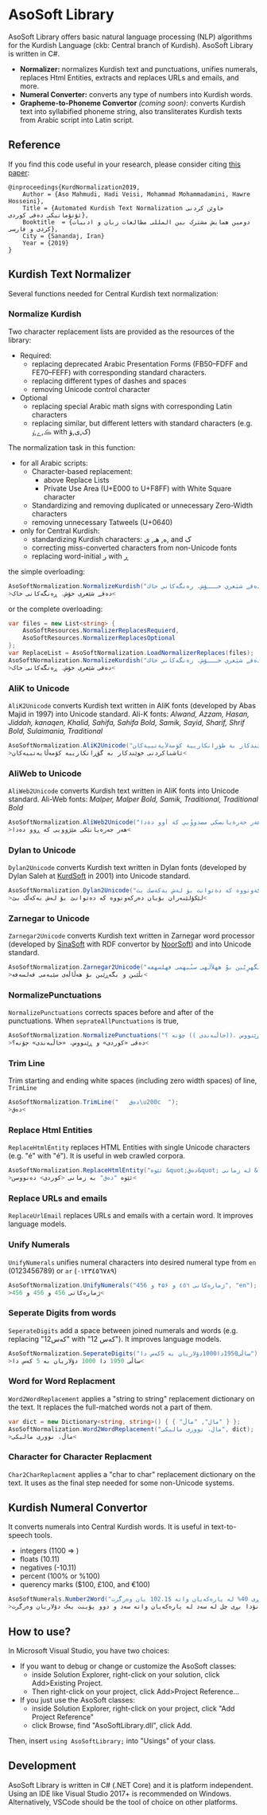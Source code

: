 ﻿# AsoSoft Library
AsoSoft Library offers basic natural language processing (NLP) algorithms for the Kurdish Language (ckb: Central branch of Kurdish).
AsoSoft Library is written in C#.
- **Normalizer:** normalizes Kurdish text and punctuations, unifies numerals, replaces Html Entities, extracts and replaces URLs and emails, and more.
- **Numeral Converter:** converts any type of numbers into Kurdish words.
- **Grapheme-to-Phoneme Convertor** *(coming soon)*: converts Kurdish text into syllabified phoneme string, also transliterates Kurdish texts from Arabic script into Latin script.

## Reference
If you find this code useful in your research, please consider citing [this paper](https://www.researchgate.net/publication/333729065):

	@inproceedings{KurdNormalization2019,
		Author = {Aso Mahmudi, Hadi Veisi, Mohammad Mohammadamini, Hawre Hosseini},
		Title = {Automated Kurdish Text Normalization خاوێن کردنی ئۆتۆماتیکی دەقی کوردی},
		Booktitle  = {دومین همایش مشترک بین المللی مطالعات زبان و ادبیات کردی و فارسی},
		City = {Sanandaj, Iran}
		Year = {2019}
	}


## Kurdish Text Normalizer
Several functions needed for Central Kurdish text normalization:

### Normalize Kurdish
Two character replacement lists are provided  as the resources of the library:
- Required:
  - replacing deprecated Arabic Presentation Forms (FB50–FDFF and FE70–FEFF) with corresponding standard characters.
  - replacing different types of dashes and spaces
  - removing Unicode control character
- Optional
  - replacing special Arabic math signs with corresponding Latin characters
  - replacing similar, but different letters with standard characters  (e.g. ڪ,ے,ٶ with ک,ی,ؤ)

The normalization task in this function:
- for all Arabic scripts:
  - Character-based replacement:
    - above Replace Lists
    - Private Use Area (U+E000 to U+F8FF) with White Square character
  - Standardizing and removing duplicated or unnecessary Zero-Width characters
  - removing unnecessary Tatweels (U+0640)
- only for Central Kurdish:
  - standardizing Kurdish characters: ە, هـ, ی, and ک 
  - correcting miss-converted characters from non-Unicode fonts
  - replacing word-initial ر with ڕ

the simple overloading:
```cs
AsoSoftNormalization.NormalizeKurdish("دەقے شیَعري خـــۆش. ره‌نگه‌كاني خاك");
>دەقے شێعری خۆش. ڕەنگەکانی خاک<
```

or the complete overloading:
```cs
var files = new List<string> {
	AsoSoftResources.NormalizerReplacesRequierd,
	AsoSoftResources.NormalizerReplacesOptional 
};
var ReplaceList = AsoSoftNormalization.LoadNormalizerReplaces(files);
AsoSoftNormalization.NormalizeKurdish("دەقے شیَعري خـــۆش. ره‌نگه‌كاني خاك", true, true, ReplaceList);
>دەقی شێعری خۆش. ڕەنگەکانی خاک<
```

### AliK to Unicode
`AliK2Unicode` converts Kurdish text written in AliK fonts (developed by Abas Majid in 1997) into Unicode standard. Ali-K fonts: *Alwand, Azzam, Hasan, Jiddah, kanaqen, Khalid, Sahifa, Sahifa Bold, Samik, Sayid, Sharif, Shrif Bold, Sulaimania, Traditional*
```cs
AsoSoftNormalization.AliK2Unicode("ئاشناكردنى خويَندكار بة طوَرِانكاريية كوَمةلاَيةتييةكان");
>ئاشناکردنی خوێندکار بە گۆڕانکارییە کۆمەڵایەتییەکان<
```

### AliWeb to Unicode
`AliWeb2Unicode` converts Kurdish text written in AliK fonts into Unicode standard. Ali-Web fonts: *Malper, Malper Bold, Samik, Traditional, Traditional Bold*
```cs
AsoSoftNormalization.AliWeb2Unicode("هةر جةرةيانصکي مصذووُيي کة أوو دةدا");
>ھەر جەرەیانێکی مێژوویی کە ڕوو دەدا<
```

### Dylan to Unicode
`Dylan2Unicode` converts Kurdish text written in Dylan fonts (developed by Dylan Saleh at [KurdSoft](  https://web.archive.org/web/20020528231610/http://www.kurdsoft.com/) in 2001) into Unicode standard.
```cs
AsoSoftNormalization.Dylan2Unicode("لثكؤلثنةران بؤيان دةركةوتووة كة دةتوانث بؤ لةش بةكةصك بث");
>لێکۆلێنەران بۆیان دەرکەوتووە کە دەتوانێ بۆ لەش بەکەڵک بێ<
```
### Zarnegar to Unicode
`Zarnegar2Unicode` converts Kurdish text written in Zarnegar word processor (developed by [SinaSoft](http://www.sinasoft.com/fa/zarnegar.html) with RDF convertor by [NoorSoft](https://www.noorsoft.org/fa/software/view/6561)) and into Unicode standard.
```cs
AsoSoftNormalization.Zarnegar2Unicode("بلٌيٌين و بگه‏رٍيٌين بوٌ هه‏لاٌلٌه‏ى سىٌيه‏مى فه‏لسه‏فه‏");
>بڵێین و بگەڕێین بۆ هەڵاڵەی سێیەمی فەلسەفە<
```
### NormalizePunctuations
`NormalizePunctuations` corrects spaces before and after of the punctuations. When `seprateAllPunctuations` is true, 
```cs
AsoSoftNormalization.NormalizePunctuations("دەقی«کوردی » و ڕێنووس ،((خاڵبەندی )) چۆنە ؟", false);
>دەقی «کوردی» و ڕێنووس، «خاڵبەندی» چۆنە؟<
```
### Trim Line
Trim starting and ending white spaces (including zero width spaces) of line,
`TrimLine`
```cs
AsoSoftNormalization.TrimLine("   دەق\u200c  ");
>دەق<
```

### Replace Html Entities
`ReplaceHtmlEntity` replaces HTML Entities with single Unicode characters (e.g. "&eacute;" with "é"). It is useful in web crawled corpora.
```cs
AsoSoftNormalization.ReplaceHtmlEntity("ئێوە &quot;دەق&quot; لە زمانی &lt;کوردی&gt; دەنووسن");
>ئێوە "دەق" بە زمانی <کوردی> دەنووسن<
```
### Replace URLs and emails
`ReplaceUrlEmail` replaces URLs and emails with a certain word. It improves language models.

### Unify Numerals
`UnifyNumerals` unifies numeral characters into desired numeral type from `en` (0123456789) or `ar` (٠١٢٣٤٥٦٧٨٩)
```cs
AsoSoftNormalization.UnifyNumerals("ژمارەکانی ٤٥٦ و ۴۵۶ و 456", "en");
>ژمارەکانی 456 و 456 و 456<
```

### Seperate Digits from words
`SeperateDigits` add a space between joined numerals and words (e.g. replacing "12کەس" with "12 کەس"). It improves language models.
```cs
AsoSoftNormalization.SeperateDigits("ساڵی1950دا1000دۆلاریان بە 5کەس دا");
>ساڵی 1950 دا 1000 دۆلاریان بە 5 کەس دا<
```

### Word for Word Replacment
`Word2WordReplacement` applies a "string to string" replacement dictionary on the text. It replaces the full-matched words not a part of them.
```cs
var dict = new Dictionary<string, string>() { { "مال", "ماڵ" } };
AsoSoftNormalization.Word2WordReplacement("مال، نووری مالیکی", dict);
>ماڵ، نووری مالیکی<
```

### Character for Character Replacment
`Char2CharReplacment` applies a "char to char" replacement dictionary on the text. It uses as the final step needed for some non-Unicode systems.

## Kurdish Numeral Convertor
It converts numerals into Central Kurdish words. It is useful in text-to-speech tools.
- integers (1100 => )
- floats (10.11)
- negatives (-10.11)
- percent (100% or %100)
- querency marks ($100, £100, and €100)

```cs
AsoSoftNumerals.Number2Word("لە ساڵی 1999دا بڕی 40% لە پارەکەیان واتە $102.1 یان وەرگرت");
>لە ساڵی هەزار و نۆسەد و نەوەد و نۆدا بڕی چل لە سەد لە پارەکەیان واتە سەد و دوو پۆینت یەک دۆلاریان وەرگرت<
```

## How to use?
In Microsoft Visual Studio, you have two choices:
- If you want to debug or change or customize the AsoSoft classes: 
  - inside Solution Explorer, right-click on your solution, click Add>Existing Project.
  - Then right-click on your project, click Add>Project Reference...
- If you just use the AsoSoft classes:
  - inside Solution Explorer,  right-click on your project, click "Add Project Reference"
  - click Browse, find "AsoSoftLibrary.dll", click Add.

Then, insert `using AsoSoftLibrary;` into "Usings" of your class.

## Development
AsoSoft Library is written in C# (.NET Core) and it is platform independent.
Using an IDE like Visual Studio 2017+ is recommended on Windows. Alternatively, VSCode should be the tool of choice on other platforms.
